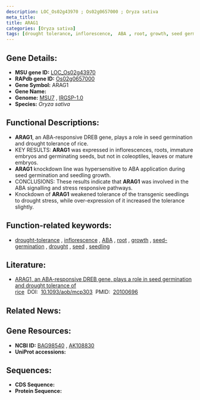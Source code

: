 ```yaml
---
description: LOC_Os02g43970 ; Os02g0657000 ; Oryza sativa
meta_title:
title: ARAG1
categories: [Oryza sativa]
tags: [drought tolerance, inflorescence,  ABA , root, growth, seed germination, drought, seed, seedling]
---
```


## Gene Details:
- **MSU gene ID:** [LOC_Os02g43970](http://rice.uga.edu/cgi-bin/ORF_infopage.cgi?orf=LOC_Os02g43970)  
- **RAPdb gene ID:** [Os02g0657000](https://rapdb.dna.affrc.go.jp/locus/?name=Os02g0657000)  
- **Gene Symbol:** ARAG1
- **Gene Name:**
- **Genome:**  [MSU7](http://rice.uga.edu/)&nbsp;,&nbsp;[IRGSP-1.0](https://rapdb.dna.affrc.go.jp/download/irgsp1.html)
- **Species:** *Oryza sativa*

## Functional Descriptions:
   - **ARAG1**, an ABA-responsive DREB gene, plays a role in seed germination and drought tolerance of rice.
   - KEY RESULTS: **ARAG1** was expressed in inflorescences, roots, immature embryos and germinating seeds, but not in coleoptiles, leaves or mature embryos.
   - **ARAG1** knockdown line was hypersensitive to ABA application during seed germination and seedling growth.
   - CONCLUSIONS: These results indicate that **ARAG1** was involved in the ABA signalling and stress responsive pathways.
   - Knockdown of **ARAG1** weakened tolerance of the transgenic seedlings to drought stress, while over-expression of it increased the tolerance slightly.

## Function-related keywords:
   - [drought-tolerance](/tags/drought-tolerance/)&nbsp;,&nbsp;[inflorescence](/tags/inflorescence/)&nbsp;,&nbsp;[ABA](/tags/ABA/)&nbsp;,&nbsp;[root](/tags/root/)&nbsp;,&nbsp;[growth](/tags/growth/)&nbsp;,&nbsp;[seed-germination](/tags/seed-germination/)&nbsp;,&nbsp;[drought](/tags/drought/)&nbsp;,&nbsp;[seed](/tags/seed/)&nbsp;,&nbsp;[seedling](/tags/seedling/)

## Literature:
   - [ARAG1, an ABA-responsive DREB gene, plays a role in seed germination and drought tolerance of rice](https://www.doi.org/10.1093/aob/mcp303)&nbsp;&nbsp;DOI:&nbsp;&nbsp;[10.1093/aob/mcp303](https://www.doi.org/10.1093/aob/mcp303)&nbsp;&nbsp;PMID:&nbsp;&nbsp;[20100696](https://pubmed.ncbi.nlm.nih.gov/20100696/)

## Related News:

## Gene Resources:
- **NCBI ID:**  [BAG98540](http://www.ncbi.nlm.nih.gov/nuccore/BAG98540)&nbsp;,&nbsp;[AK108830](http://www.ncbi.nlm.nih.gov/nuccore/AK108830)
- **UniProt accessions:** [](https://www.uniprot.org/uniprotkb//entry)

## Sequences:
- **CDS Sequence:**
- **Protein Sequence:**
